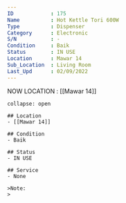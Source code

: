 ```yaml
---
ID            : 175
Name          : Hot Kettle Tori 600W
Type          : Dispenser
Category      : Electronic
S/N           : -
Condition     : Baik
Status        : IN USE
Location      : Mawar 14
Sub_Location  : Living Room
Last_Upd      : 02/09/2022
---
```



NOW LOCATION : [[Mawar 14]]

```ad-History
collapse: open

## Location
- [[Mawar 14]]

## Condition
- Baik

## Status
- IN USE

## Service
- None

>Note:
>


```

